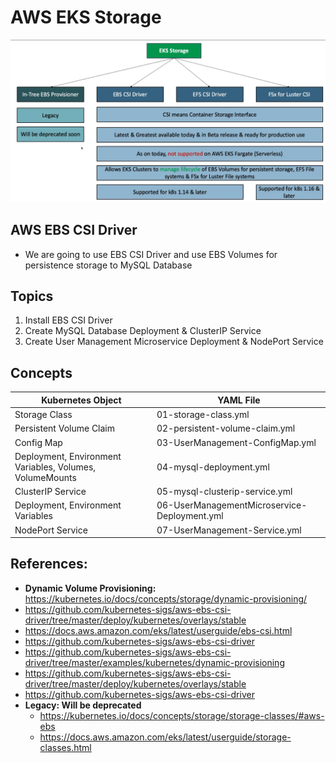 # AWS EKS Storage

![Les différents types de Storage](img/1.png)

## AWS EBS CSI Driver
- We are going to use EBS CSI Driver and use EBS Volumes for persistence storage to MySQL Database

## Topics
1. Install EBS CSI Driver
2. Create MySQL Database Deployment & ClusterIP Service
3. Create User Management Microservice Deployment & NodePort Service

## Concepts
| Kubernetes Object  | YAML File |
| ------------- | ------------- |
| Storage Class  | 01-storage-class.yml |
| Persistent Volume Claim | 02-persistent-volume-claim.yml   |
| Config Map  | 03-UserManagement-ConfigMap.yml  |
| Deployment, Environment Variables, Volumes, VolumeMounts  | 04-mysql-deployment.yml  |
| ClusterIP Service  | 05-mysql-clusterip-service.yml  |
| Deployment, Environment Variables  | 06-UserManagementMicroservice-Deployment.yml  |
| NodePort Service  | 07-UserManagement-Service.yml  |



## References:
- **Dynamic Volume Provisioning:** https://kubernetes.io/docs/concepts/storage/dynamic-provisioning/
- https://github.com/kubernetes-sigs/aws-ebs-csi-driver/tree/master/deploy/kubernetes/overlays/stable
- https://docs.aws.amazon.com/eks/latest/userguide/ebs-csi.html
- https://github.com/kubernetes-sigs/aws-ebs-csi-driver
- https://github.com/kubernetes-sigs/aws-ebs-csi-driver/tree/master/examples/kubernetes/dynamic-provisioning
- https://github.com/kubernetes-sigs/aws-ebs-csi-driver/tree/master/deploy/kubernetes/overlays/stable
- https://github.com/kubernetes-sigs/aws-ebs-csi-driver
- **Legacy: Will be deprecated** 
  - https://kubernetes.io/docs/concepts/storage/storage-classes/#aws-ebs
  - https://docs.aws.amazon.com/eks/latest/userguide/storage-classes.html